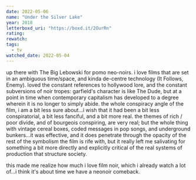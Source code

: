 ```yaml
---
date: 2022-05-06
name: "Under the Silver Lake"
year: 2018
letterboxd_uri: "https://boxd.it/2OurRn"
rating: 
rewatch: 
tags:
  - tv
watched_date: 2022-05-04
---
```


up there with The Big Lebowski for pomo neo-noirs. i love films that are set in an ambiguous time/space, and kinda de-centre technology (It Follows, Enemy). loved the constant references to hollywood lore, and the constant subversions of noir tropes: garfield's character is like The Dude, but at a point in time when contemporary capitalism has developed to a degree wherein it is no longer to simply abide. the whole conspiracy angle of the film, i am a bit less sure about...i wish that it had been a bit less conspiratorial, a bit less fanciful, and a bit more real. the themes of rich / poor divide, and of bourgeois conspiring, are very real; but the whole thing with vintage cereal boxes, coded messages in pop songs, and underground bunkers...it was effective, and it does penetrate through the opacity of the rest of the symbolism the film is rife with, but it really left me salivating for something a bit more directly and explicitly critical of the real systems of production that structure society.

this made me realize how much i love film noir, which i already watch a lot of...i think it's about time we have a neonoir comeback.
